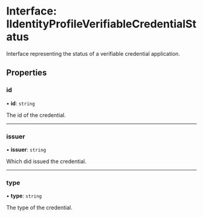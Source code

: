 # Interface: IIdentityProfileVerifiableCredentialStatus

Interface representing the status of a verifiable credential application.

## Properties

### id

• **id**: `string`

The id of the credential.

---

### issuer

• **issuer**: `string`

Which did issued the credential.

---

### type

• **type**: `string`

The type of the credential.
